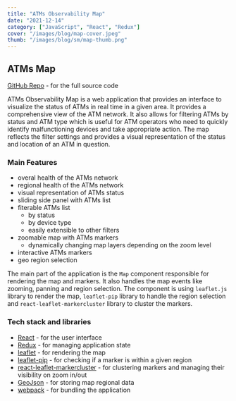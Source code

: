```yaml
---
title: "ATMs Observability Map"
date: "2021-12-14"
category: ["JavaScript", "React", "Redux"]
cover: "/images/blog/map-cover.jpeg"
thumb: "/images/blog/sm/map-thumb.png"
---
```


## ATMs Map

[GitHub Repo](https://github.com/matewilk/atm-map) - for the full source code

ATMs Observability Map is a web application that provides an interface to visualize the status of ATMs in real time in a given area. It provides a comprehensive view of the ATM network. It also allows for filtering ATMs by status and ATM type which is useful for ATM operators who need to quickly identify malfunctioning devices and take appropriate action. The map reflects the filter settings and provides a visual representation of the status and location of an ATM in question. 

### Main Features

- overal health of the ATMs network
- regional health of the ATMs network
- visual representation of ATMs status
- sliding side panel with ATMs list
- fiterable ATMs list
  - by status
  - by device type
  - easily extensible to other filters
- zoomable map with ATMs markers
  - dynamically changing map layers depending on the zoom level
- interactive ATMs markers
- geo region selection

The main part of the application is the `Map` component responsible for rendering the map and markers. It also handles the map events like zooming, panning and region selection. The component is using `leaflet.js` library to render the map, `leaflet-pip` library to handle the region selection and `react-leaflet-markercluster` library to cluster the markers.

### Tech stack and libraries

- [React](https://reactjs.org/) - for the user interface
- [Redux](https://redux.js.org/) - for managing application state
- [leaflet](https://leafletjs.com/) - for rendering the map
- [leaflet-pip](https://github.com/mapbox/leaflet-pip) - for checking if a marker is within a given region
- [react-leaflet-markercluster](https://www.npmjs.com/package/react-leaflet-markercluster) - for clustering markers and managing their visibility on zoom in/out
- [GeoJson](https://geojson.org/) - for storing map regional data
- [webpack](https://webpack.js.org/) - for bundling the application
